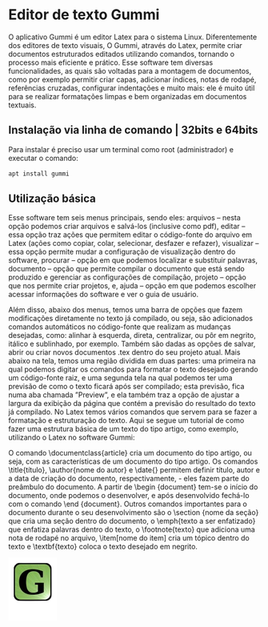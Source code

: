 # Editor de texto Gummi

O aplicativo Gummi é um editor Latex para o sistema Linux. Diferentemente dos editores de texto visuais, O Gummi, através do Latex, permite criar documentos estruturados editados utilizando comandos, tornando o processo mais eficiente e prático. Esse software tem diversas funcionalidades, as quais são voltadas para a montagem de documentos, como por exemplo permitir criar capas, adicionar índices, notas de rodapé, referências cruzadas, configurar indentações e muito mais: ele é muito útil para se realizar formatações limpas e bem organizadas em documentos textuais.

## Instalação via linha de comando | 32bits e 64bits

Para instalar é preciso usar um terminal como root (administrador) e executar o comando:
```sh
apt install gummi
```

## Utilização básica
Esse software tem seis menus principais, sendo eles: arquivos – nesta opção podemos criar arquivos e salvá-los (inclusive como pdf), editar – essa opção traz ações que permitem editar o código-fonte do arquivo em Latex (ações como copiar, colar, selecionar, desfazer e refazer), visualizar – essa opção permite mudar a configuração de visualização dentro do software, procurar – opção em que podemos localizar e substituir palavras, documento – opção que permite compilar o documento que está sendo produzido e gerenciar as configurações de compilação, projeto – opção que nos permite criar projetos, e, ajuda – opção em que podemos escolher acessar informações do software e ver o guia de usuário.

Além disso, abaixo dos menus, temos uma barra de opções que fazem modificações diretamente no texto já compilado, ou seja, são adicionados comandos automáticos no código-fonte que realizam as mudanças desejadas, como: alinhar à esquerda, direta, centralizar, ou pôr em negrito, itálico e sublinhado, por exemplo. Também são dadas as opções de salvar, abrir ou criar novos documentos .tex dentro do seu projeto atual.
Mais abaixo na tela, temos uma região dividida em duas partes: uma primeira na qual podemos digitar os comandos para formatar o texto desejado gerando um código-fonte raiz, e uma segunda tela na qual podemos ter uma previsão de como o texto ficará após ser compilado; esta previsão, fica numa aba chamada ”Preview”, e ela também traz a opção de ajustar a largura da exibição da página que contém a previsão do resultado do texto já compilado.
No Latex temos vários comandos que servem para se fazer a formatação e estruturação do texto. Aqui se segue um tutorial de como fazer uma estrutura básica de um texto do tipo artigo, como exemplo, utilizando o Latex no software Gummi:

O comando \documentclass{article} cria um documento do tipo artigo, ou seja, com as características de um documento do tipo artigo. Os comandos \title{título}, \author{nome do autor} e \date{} permitem definir título, autor e a data de criação do documento, respectivamente, - eles fazem parte do preâmbulo do documento. A partir de \begin {document} tem-se o início do documento, onde podemos o desenvolver, e após desenvolvido fechá-lo com o comando \end {document}. Outros comandos importantes para o documento durante o seu desenvolvimento são o \section {nome da seção} que cria uma seção dentro do documento, o \emph{texto a ser enfatizado} que enfatiza palavras dentro do texto, o \footnote{texto} que adiciona uma nota de rodapé no arquivo, \item[nome do item] cria um tópico dentro do texto e \textbf{texto} coloca o texto desejado em negrito.

![logotipo gummi](img/gummi.png)
